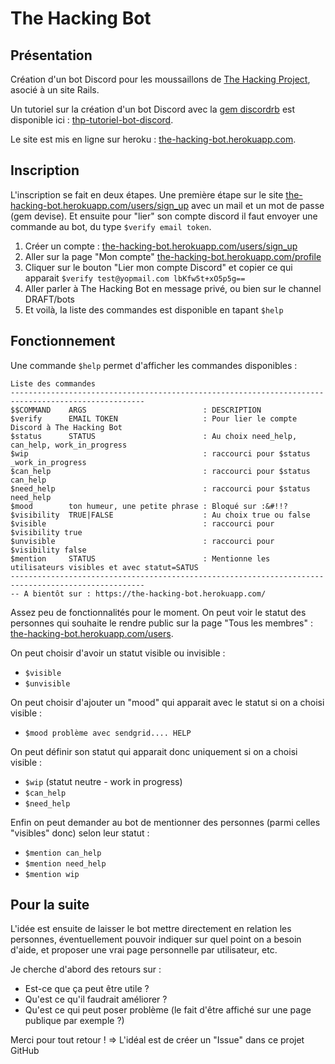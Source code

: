 # The Hacking Bot

## Présentation


Création d'un bot Discord pour les moussaillons de [The Hacking Project](https://www.thehackingproject.org/), asocié à un site Rails.

Un tutoriel sur la création d'un bot Discord avec la [gem discordrb](https://github.com/discordrb/discordrb) est disponible ici : [thp-tutoriel-bot-discord](https://github.com/mvoland/thp-tutoriel-bot-discord).

Le site est mis en ligne sur heroku : [the-hacking-bot.herokuapp.com](https://the-hacking-bot.herokuapp.com/).

## Inscription

L'inscription se fait en deux étapes. Une première étape sur le site [the-hacking-bot.herokuapp.com/users/sign_up](https://the-hacking-bot.herokuapp.com/users/sign_up) avec un mail et un mot de passe (gem devise). Et ensuite pour "lier" son compte discord il faut envoyer une commande au bot, du type `$verify email token`.

 1. Créer un compte : [the-hacking-bot.herokuapp.com/users/sign_up](https://the-hacking-bot.herokuapp.com/users/sign_up)
 2. Aller sur la page "Mon compte" [the-hacking-bot.herokuapp.com/profile](https://the-hacking-bot.herokuapp.com/profile)
 3. Cliquer sur le bouton "Lier mon compte Discord" et copier ce qui apparait `$verify test@yopmail.com lbKfw5t+xO5p5g==`
 4. Aller parler à The Hacking Bot en message privé, ou bien sur le channel DRAFT/bots
 5. Et voilà, la liste des commandes est disponible en tapant `$help`

## Fonctionnement

Une commande `$help` permet d'afficher les commandes disponibles :
```
Liste des commandes
----------------------------------------------------------------------------------------------------
$$COMMAND    ARGS                          : DESCRIPTION
$verify      EMAIL TOKEN                   : Pour lier le compte Discord à The Hacking Bot
$status      STATUS                        : Au choix need_help, can_help, work_in_progress
$wip                                       : raccourci pour $status _work_in_progress
$can_help                                  : raccourci pour $status can_help
$need_help                                 : raccourci pour $status need_help
$mood        ton humeur, une petite phrase : Bloqué sur :&#!!?
$visibility  TRUE|FALSE                    : Au choix true ou false
$visible                                   : raccourci pour $visibility true
$unvisible                                 : raccourci pour $visibility false
$mention     STATUS                        : Mentionne les utilisateurs visibles et avec statut=SATUS
----------------------------------------------------------------------------------------------------
-- A bientôt sur : https://the-hacking-bot.herokuapp.com/
```

Assez peu de fonctionnalités pour le moment. On peut voir le statut des personnes qui souhaite le rendre public sur la page "Tous les membres" : [the-hacking-bot.herokuapp.com/users](https://the-hacking-bot.herokuapp.com/users).

On peut choisir d'avoir un statut visible ou invisible :
 * `$visible`
 * `$unvisible`

On peut choisir d'ajouter un "mood" qui apparait avec le statut si on a choisi visible :
 * `$mood problème avec sendgrid.... HELP`

On peut définir son statut qui apparait donc uniquement si on a choisi visible :
 * `$wip` (statut neutre - work in progress)
 * `$can_help`
 * `$need_help`

Enfin on peut demander au bot de mentionner des personnes (parmi celles "visibles" donc) selon leur statut :
 * `$mention can_help`
 * `$mention need_help`
 * `$mention wip`

## Pour la suite

L'idée est ensuite de laisser le bot mettre directement en relation les personnes, éventuellement pouvoir indiquer sur quel point on a besoin d'aide, et proposer une vrai page personnelle par utilisateur, etc.

Je cherche d'abord des retours sur :

 * Est-ce que ça peut être utile ?
 * Qu'est ce qu'il faudrait améliorer ?
 * Qu'est ce qui peut poser problème (le fait d'être affiché sur une page publique par exemple ?)

Merci pour tout retour ! => L'idéal est de créer un "Issue" dans ce projet GitHub

